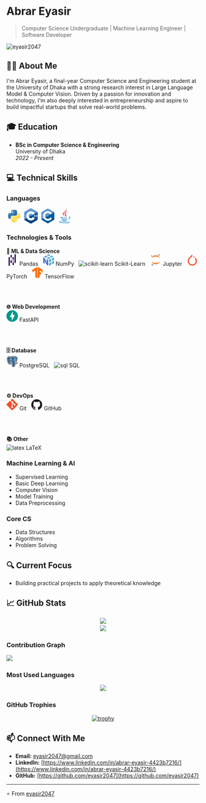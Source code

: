 # Abrar Eyasir
> Computer Science Undergraduate | Machine Learning Engineer | Software Developer

<p align="left">
  <img src="https://komarev.com/ghpvc/?username=eyasir2047&label=Profile%20views&color=0e75b6&style=flat" alt="eyasir2047" />
</p>

## 👨‍💻 About Me
I'm Abrar Eyasir, a final-year Computer Science and Engineering student at the University of Dhaka with a strong research interest in Large Language Model & Computer Vision. Driven by a passion for innovation and technology, I'm also deeply interested in entrepreneurship and aspire to build impactful startups that solve real-world problems.

## 🎓 Education
- **BSc in Computer Science & Engineering**  
  University of Dhaka  
  *2022 - Present*

## 💻 Technical Skills
### Languages
<p align="left">
  <img src="https://raw.githubusercontent.com/devicons/devicon/master/icons/python/python-original.svg" alt="python" width="40" height="40"/>
  <img src="https://raw.githubusercontent.com/devicons/devicon/master/icons/cplusplus/cplusplus-original.svg" alt="c++" width="40" height="40"/>
  <img src="https://raw.githubusercontent.com/devicons/devicon/master/icons/c/c-original.svg" alt="c" width="40" height="40"/>
  <img src="https://raw.githubusercontent.com/devicons/devicon/master/icons/java/java-original.svg" alt="java" width="40" height="40"/>
</p>

### Technologies & Tools
<p align="left">

  <!-- ML & Data Science -->
  <strong>🧠 ML & Data Science</strong><br>
  <img src="https://raw.githubusercontent.com/devicons/devicon/master/icons/pandas/pandas-original.svg" alt="pandas" width="30" height="30"/> Pandas &nbsp;
  <img src="https://raw.githubusercontent.com/devicons/devicon/master/icons/numpy/numpy-original.svg" alt="numpy" width="30" height="30"/> NumPy &nbsp;
  <img src="https://raw.githubusercontent.com/devicons/devicon/master/icons/scikit-learn/scikit-learn-original.svg" alt="scikit-learn" width="30" height="30"/> Scikit-Learn &nbsp;
  <img src="https://raw.githubusercontent.com/devicons/devicon/master/icons/jupyter/jupyter-original.svg" alt="jupyter" width="30" height="30"/> Jupyter &nbsp;
  <img src="https://raw.githubusercontent.com/devicons/devicon/master/icons/pytorch/pytorch-original.svg" alt="pytorch" width="30" height="30"/> PyTorch &nbsp;
  <img src="https://raw.githubusercontent.com/devicons/devicon/master/icons/tensorflow/tensorflow-original.svg" alt="tensorflow" width="30" height="30"/> TensorFlow

  <br><br>

  <!-- Web Development -->
  <strong>🌐 Web Development</strong><br>
  <img src="https://raw.githubusercontent.com/devicons/devicon/master/icons/fastapi/fastapi-original.svg" alt="fastapi" width="30" height="30"/> FastAPI

  <br><br>

  <!-- Database -->
  <strong>🗄️ Database</strong><br>
  <img src="https://raw.githubusercontent.com/devicons/devicon/master/icons/postgresql/postgresql-original.svg" alt="postgresql" width="30" height="30"/> PostgreSQL &nbsp;
  <img src="https://cdn.jsdelivr.net/gh/devicons/devicon/icons/mysql/mysql-original.svg" alt="sql" width="30" height="30"/> SQL

  <br><br>

  <!-- DevOps -->
  <strong>⚙️ DevOps</strong><br>
  <img src="https://raw.githubusercontent.com/devicons/devicon/master/icons/git/git-original.svg" alt="git" width="30" height="30"/> Git &nbsp;
  <img src="https://raw.githubusercontent.com/devicons/devicon/master/icons/github/github-original.svg" alt="github" width="30" height="30"/> GitHub

  <br><br>

  <!-- Other -->
  <strong>📚 Other</strong><br>
  <img src="https://upload.wikimedia.org/wikipedia/commons/9/92/LaTeX_logo.svg" alt="latex" width="30" height="30"/> LaTeX

</p>

### Machine Learning & AI
- Supervised Learning
- Basic Deep Learning
- Computer Vision 
- Model Training
- Data Preprocessing

### Core CS
- Data Structures
- Algorithms
- Problem Solving

## 🔍 Current Focus
- Building practical projects to apply theoretical knowledge

## 📈 GitHub Stats

<div align="center">
  <a href="https://github.com/eyasir2047">
    <img height="180em" src="https://github-readme-stats.vercel.app/api?username=eyasir2047&show_icons=true&theme=radical&include_all_commits=true&count_private=true"/>
  </a>
</div>

<div align="center">
  <a href="https://github.com/eyasir2047">
    <img height="180em" src="https://github-readme-streak-stats.herokuapp.com/?user=eyasir2047&theme=dark"/>
  </a>
</div>

### Contribution Graph
<a href="https://github.com/eyasir2047">
  <img src="https://github-profile-summary-cards.vercel.app/api/cards/profile-details?username=eyasir2047&theme=radical" />
</a>

### Most Used Languages
<div align="center">
  <a href="https://github.com/eyasir2047">
    <img height="180em" src="https://github-readme-stats.vercel.app/api/top-langs/?username=eyasir2047&layout=compact&langs_count=7&theme=radical"/>
  </a>
</div>

### GitHub Trophies
<p align="center">
  <a href="https://github.com/ryo-ma/github-profile-trophy">
    <img src="https://github-profile-trophy.vercel.app/?username=eyasir2047&theme=darkhub&row=1&column=6" alt="trophy" />
  </a>
</p>

## 📫 Connect With Me
- **Email:** [eyasir2047@gmail.com](mailto:eyasir2047@gmail.com)
- **LinkedIn:** [https://www.linkedin.com/in/abrar-eyasir-4423b7216/](https://www.linkedin.com/in/abrar-eyasir-4423b7216/)
- **GitHub:** [https://github.com/eyasir2047](https://github.com/eyasir2047)

---
⭐️ From [eyasir2047](https://github.com/eyasir2047)
